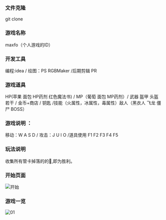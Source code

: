 ### 文件克隆
git clone 

### 游戏名称
maxfo（个人游戏的ID）

### 开发工具
编程:idea / 绘图：PS RGBMaker /后期剪辑 PR 

### 游戏道具
HP(苹果 面包 HP药剂 红色魔法书)  / MP（葡萄 面包 MP药剂）/ 武器 盔甲 头盔 若干 / 金币+商店 / 钥匙 /技能（火属性，冰属性，毒属性）敌人（黑衣人 飞龙 僵尸 BOSS）   

### 游戏说明 ：

移动：W A S D / 攻击：J  U I O  /道具使用  F1 F2 F3 F4 F5

### 玩法说明
收集所有管卡掉落的的🔑,即为胜利。
### 开始页面
![开始](https://user-images.githubusercontent.com/102568711/172782442-fec32a8c-9759-4929-a1a7-b9883d19841e.png)
### 游戏一览
![01](https://user-images.githubusercontent.com/102568711/172782471-2c9ee8cf-d0d5-4a7b-b070-fc4a0ae5e581.jpg)
